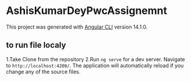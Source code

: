 # AshisKumarDeyPwcAssignemnt

This project was generated with [Angular CLI](https://github.com/angular/angular-cli) version 14.1.0.

## to run file localy
1.Take Clone from the repository
2.Run `ng serve` for a dev server. Navigate to `http://localhost:4200/`. The application will automatically reload if you change any of the source files.




